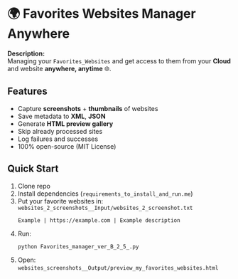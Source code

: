 # 🌍 Favorites Websites Manager Anywhere

**Description:**  
Managing your `Favorites_Websites` and get access to them from your **Cloud** and website **anywhere, anytime** 🌐.

## Features
- Capture **screenshots** + **thumbnails** of websites
- Save metadata to **XML**, **JSON**
- Generate **HTML preview gallery**
- Skip already processed sites
- Log failures and successes
- 100% open-source (MIT License)

## Quick Start
1. Clone repo
2. Install dependencies (`requirements_to_install_and_run.me`)
3. Put your favorite websites in:  
   `websites_2_screenshots__Input/websites_2_screenshot.txt`
   ```
   Example | https://example.com | Example description
   ```
4. Run:
   ```
   python Favorites_manager_ver_B_2_5_.py
   ```
5. Open:
   `websites_screenshots__Output/preview_my_favorites_websites.html`
